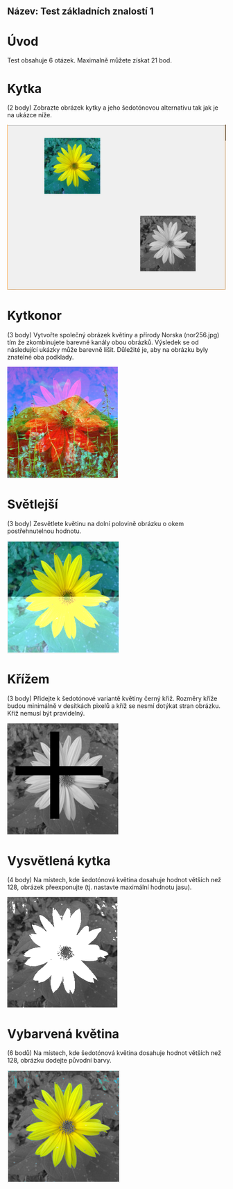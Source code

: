 Název: Test základních znalostí 1
---
# Úvod
Test obsahuje 6 otázek. Maximalně můžete získat 21 bod.
# Kytka
(2 body) Zobrazte obrázek kytky a jeho šedotónovou alternativu tak jak je na ukázce níže.

![](../media/test_basic_1_1.png)
# Kytkonor
(3 body) Vytvořte společný obrázek květiny a přírody Norska (nor256.jpg) tím že zkombinujete barevné kanály obou obrázků. Výsledek se od následující ukázky může barevně lišit. Důležité je, aby na obrázku byly znatelné oba podklady.

![](../media/test_basic_1_2.PNG)
# Světlejší
(3 body) Zesvětlete květinu na dolní polovině obrázku o okem postřehnutelnou hodnotu.

![](../media//test_basic_1_3.png)
# Křížem
(3 body) Přidejte k šedotónové variantě květiny černý křiž. Rozměry kříže budou minimálně v desítkách pixelů a kříž se nesmí dotýkat stran obrázku. Kříž nemusí být pravidelný.

![](../media/test_basic_1_4.png)
# Vysvětlená kytka
(4 body) Na místech, kde šedotónová květina dosahuje hodnot větších než 128, obrázek přeexponujte (tj. nastavte maximální hodnotu jasu).

![](../media/test_basic_1_5.png)
# Vybarvená květina
(6 bodů) Na místech, kde šedotónová květina dosahuje hodnot větších než 128, obrázku dodejte původní barvy.

![](../media/test_basic_1_6.png)
